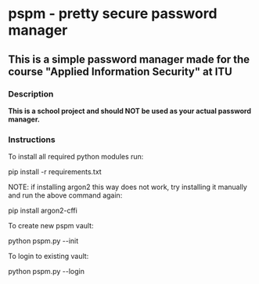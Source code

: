 # pspm - pretty secure password manager

## This is a simple password manager made for the course "Applied Information Security" at ITU

### Description

**This is a school project and should NOT be used as your actual password manager.**

### Instructions

To install all required python modules run:

pip install -r requirements.txt

NOTE: if installing argon2 this way does not work, try installing it manually and run the above command again:

pip install argon2-cffi

To create new pspm vault:

python pspm.py --init <username>

To login to existing vault:

python pspm.py --login <username>
